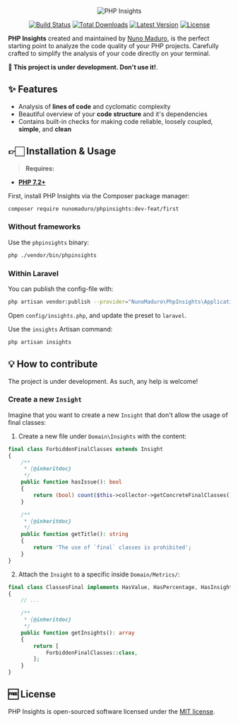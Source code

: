 <p align="center">

  <img alt="PHP Insights" src="https://raw.githubusercontent.com/nunomaduro/phpinsights/feat/first/docs/banner.png" >

  <p align="center">
    <a href="https://travis-ci.org/nunomaduro/phpinsights"><img src="https://img.shields.io/travis/nunomaduro/phpinsights/master.svg" alt="Build Status"></img></a>
    <a href="https://packagist.org/packages/nunomaduro/phpinsights"><img src="https://poser.pugx.org/nunomaduro/phpinsights/d/total.svg" alt="Total Downloads"></a>
    <a href="https://packagist.org/packages/nunomaduro/phpinsights"><img src="https://poser.pugx.org/nunomaduro/phpinsights/v/stable.svg" alt="Latest Version"></a>
    <a href="https://packagist.org/packages/nunomaduro/phpinsights"><img src="https://poser.pugx.org/nunomaduro/phpinsights/license.svg" alt="License"></a>
  </p>
</p>


**PHP Insights** created and maintained by [Nuno Maduro](https://github.com/nunomaduro), is the perfect starting point to analyze the code quality of your PHP projects.
Carefully crafted to simplify the analysis of your code directly on your terminal.

**🚨 This project is under development. Don't use it!**.


## ✨ Features

- Analysis of **lines of code** and cyclomatic complexity
- Beautiful overview of your **code structure** and it's dependencies
- Contains built-in checks for making code reliable, loosely coupled, **simple**, and **clean**

## 👉🏻 Installation & Usage

> **Requires:**
- **[PHP 7.2+](https://php.net/releases/)**

First, install PHP Insights via the Composer package manager:

```bash
composer require nunomaduro/phpinsights:dev-feat/first
```

### Without frameworks

Use the `phpinsights` binary:

```bash
php ./vendor/bin/phpinsights
```

### Within Laravel

You can publish the config-file with:

```bash
php artisan vendor:publish --provider="NunoMaduro\PhpInsights\Application\Adapters\Laravel\InsightsServiceProvider"
```

Open `config/insights.php`, and update the preset to `laravel`.

Use the `insights` Artisan command:

```bash
php artisan insights
```

## 💡 How to contribute

The project is under development. As such, any help is welcome!

### Create a new `Insight`

Imagine that you want to create a new `Insight` that don't allow the usage of final classes:

1. Create a new file under `Domain\Insights` with the content:

```php
final class ForbiddenFinalClasses extends Insight
{
    /**
     * {@inheritdoc}
     */
    public function hasIssue(): bool
    {
        return (bool) count($this->collector->getConcreteFinalClasses());
    }

    /**
     * {@inheritdoc}
     */
    public function getTitle(): string
    {
        return 'The use of `final` classes is prohibited';
    }
}
```

2. Attach the `Insight` to a specific inside `Domain/Metrics/`:

```php
final class ClassesFinal implements HasValue, HasPercentage, HasInsights
{
    // ...

    /**
     * {@inheritdoc}
     */
    public function getInsights(): array
    {
        return [
            ForbiddenFinalClasses::class,
        ];
    }
}
```

## 🆓 License
PHP Insights is open-sourced software licensed under the [MIT license](LICENSE.md).

